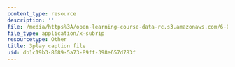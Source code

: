 ```yaml
---
content_type: resource
description: ''
file: /media/https%3A/open-learning-course-data-rc.s3.amazonaws.com/6-046j-introduction-to-algorithms-sma-5503-fall-2005/db1c19b386895a7389ff398e657d783f_cJOHERGcGm4.vtt
file_type: application/x-subrip
resourcetype: Other
title: 3play caption file
uid: db1c19b3-8689-5a73-89ff-398e657d783f
---
```

